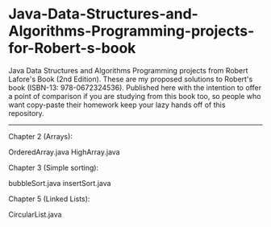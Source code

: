 # Java-Data-Structures-and-Algorithms-Programming-projects-for-Robert-s-book
Java Data Structures and Algorithms Programming projects from Robert Lafore's Book (2nd Edition). These are my proposed solutions to Robert's book (ISBN-13: 978-0672324536). Published here with the intention to offer a point of comparison if you are studying from this book too, so people who want copy-paste their homework keep your lazy hands off of this repository.
*****************************************************************************************************************************************

Chapter 2 (Arrays):

OrderedArray.java
HighArray.java

Chapter 3 (Simple sorting):

bubbleSort.java
insertSort.java

Chapter 5 (Linked Lists):

CircularList.java
